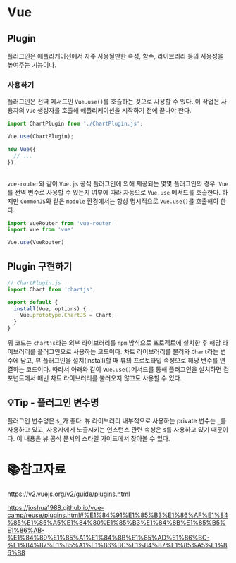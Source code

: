 # Vue

## Plugin

플러그인은 애플리케이션에서 자주 사용될만한 속성, 함수, 라이브러리 등의 사용성을 높여주는 기능이다.

### 사용하기

플러그인은 전역 메서드인 `Vue.use()`를 호출하는 것으로 사용할 수 있다. 이 작업은 사용자의 `Vue` 생성자를 호출해 애플리케이션을 시작하기 전에 끝나야 한다.

```js
import ChartPlugin from './ChartPlugin.js';

Vue.use(ChartPlugin);

new Vue({
  // ...
});
 
```

 `vue-router`와 같이 `Vue.js` 공식 플러그인에 의해 제공되는 몇몇 플러그인의 경우, `Vue`를 전역 변수로 사용할 수 있는지 여부에 따라 자동으로  `Vue.use` 메서드를 호출한다. 하지만 `CommonJS`와 같은 `module` 환경에서는 항상 명시적으로 `Vue.use()`를 호출해야 한다.

```js
import VueRouter from 'vue-router'
import Vue from 'vue'

Vue.use(VueRouter)
```

## Plugin 구현하기

```js
// ChartPlugin.js
import Chart from 'chartjs';

export default {
  install(Vue, options) {
    Vue.prototype.ChartJS = Chart;
  }
}
```

위 코드는 `chartjs`라는 외부 라이브러리를 `npm` 방식으로 프로젝트에 설치한 후 해당 라이브러리를 플러그인으로 사용하는 코드이다. 차트 라이브러리를 불러와 `Chart`라는 변수에 담고, 뷰 플러그인을 설치(install)할 때 뷰의 프로토타입 속성으로 해당 변수를 연결하는 코드이다. 따라서 아래와 같이 `Vue.use()`메서드를 통해 플러그인을 설치하면 컴포넌트에서 매번 차트 라이브러리를 불러오지 않고도 사용할 수 있다.

## :bulb:Tip - 플러그인 변수명

플러그인 변수명은 `$_`가 좋다. 뷰 라이브러리 내부적으로 사용하는 private 변수는 `_`를 사용하고 있고, 사용자에게 노출시키는 인스턴스 관련 속성은 `$`를 사용하고 있기 때문이다. 이 내용은 뷰 공식 문서의 스타일 가이드에서 찾아볼 수 있다.

# :books:참고자료

https://v2.vuejs.org/v2/guide/plugins.html

https://joshua1988.github.io/vue-camp/reuse/plugins.html#%E1%84%91%E1%85%B3%E1%86%AF%E1%84%85%E1%85%A5%E1%84%80%E1%85%B3%E1%84%8B%E1%85%B5%E1%86%AB-%E1%84%89%E1%85%A1%E1%84%8B%E1%85%AD%E1%86%BC-%E1%84%87%E1%85%A1%E1%86%BC%E1%84%87%E1%85%A5%E1%86%B8